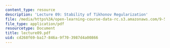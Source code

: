 ```yaml
---
content_type: resource
description: 'Lecture 09: Stability of Tikhonov Regularization'
file: /media/https%3A/open-learning-course-data-rc.s3.amazonaws.com/9-520-statistical-learning-theory-and-applications-spring-2003/cd268f69ba17846a9f703987d4a00866_lecture09.pdf
file_type: application/pdf
resourcetype: Document
title: lecture09.pdf
uid: cd268f69-ba17-846a-9f70-3987d4a00866
---
```

